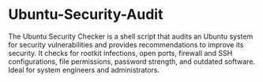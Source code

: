 # Ubuntu-Security-Audit
The Ubuntu Security Checker is a shell script that audits an Ubuntu system for security vulnerabilities and provides recommendations to improve its security. It checks for rootkit infections, open ports, firewall and SSH configurations, file permissions, password strength, and outdated software. Ideal for system engineers and administrators.
